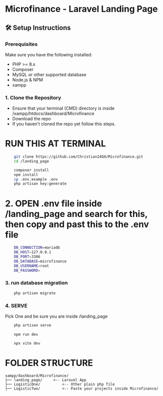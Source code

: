 # Microfinance - Laravel Landing Page

## 🛠️ Setup Instructions

### Prerequisites
Make sure you have the following installed:
- PHP >= 8.x
- Composer
- MySQL or other supported database
- Node.js & NPM
- xampp

### 1. Clone the Repository
- Ensure that your terminal (CMD) directory is inside /xampp/htdocs/dashboard/Microfinance
- Download the repo
- If you haven't cloned the repo yet follow this steps.

# RUN THIS AT TERMINAL
```bash
    git clone https://github.com/Christian24GH/Microfinance.git
    cd /landing_page

    composer install
    npm install
    cp .env.example .env
    php artisan key:generate
```


# 2. OPEN .env file inside /landing_page and search for this, then copy and past this to the .env file
```bash 
    DB_CONNECTION=mariadb
    DB_HOST=127.0.0.1
    DB_PORT=3306
    DB_DATABASE=microfinance
    DB_USERNAME=root
    DB_PASSWORD=
```
### 3. run database migration
```bash
    php artisan migrate
```
### 4. SERVE
Pick One and be sure you are inside /landing_page
```bash
    php artisan serve
    
    npm run dev

    npx vite dev
```


# FOLDER STRUCTURE
    xampp/dashboard/Microfinance/
    ├── landing_page/     <-- Laravel App
    ├── LogisticOne/          <-- Other plain php file
    ├── LogisticTwo/          <-- Paste your projects inside Microfinance/

